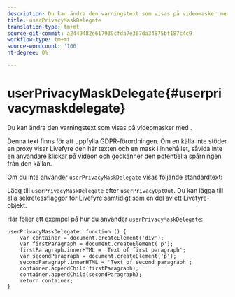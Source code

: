 ```yaml
---
description: Du kan ändra den varningstext som visas på videomasker med .
title: userPrivacyMaskDelegate
translation-type: tm+mt
source-git-commit: a2449482e617939cfda7e367da34875bf187c4c9
workflow-type: tm+mt
source-wordcount: '106'
ht-degree: 0%

---
```



# userPrivacyMaskDelegate{#userprivacymaskdelegate}

Du kan ändra den varningstext som visas på videomasker med .

Denna text finns för att uppfylla GDPR-förordningen. Om en källa inte stöder en proxy visar Livefyre den här texten och en mask i innehållet, såvida inte en användare klickar på videon och godkänner den potentiella spårningen från den källan.

Om du inte använder `userPrivacyMaskDelegate` visas följande standardtext:

Lägg till `userPrivacyMaskDelegate` efter `userPrivacyOptOut`. Du kan lägga till alla sekretessflaggor för Livefyre samtidigt som en del av ett Livefyre-objekt.

Här följer ett exempel på hur du använder `userPrivacyMaskDelegate`:

```
userPrivacyMaskDelegate: function () { 
    var container = document.createElement('div'); 
    var firstParagraph = document.createElement('p'); 
    firstParagraph.innerHTML = 'Text of first paragraph'; 
    var secondParagraph = document.createElement('p'); 
    secondParagraph.innerHTML = 'Text of second paragraph'; 
    container.appendChild(firstParagraph); 
    container.appendChild(secondParagraph); 
    return container; 
}
```
